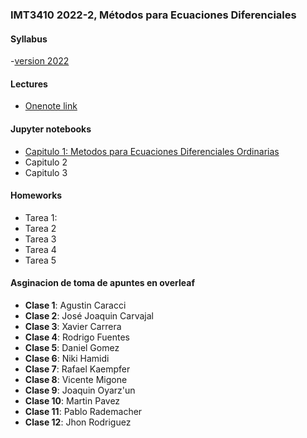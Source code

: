 ### IMT3410 2022-2, Métodos para Ecuaciones Diferenciales 
#### Syllabus 
-[version 2022](https/github.com/ManuelSanchezUribe/ManuelSanchezUribe.github.io/blob/main/IMT3410/IMT3410syllabus-2)

#### Lectures
- [Onenote link](https://1drv.ms/u/s!AgSI5B3Y5o1ukh_uq4WGP23w8ZV2)

#### Jupyter notebooks
- [Capitulo 1: Metodos para Ecuaciones Diferenciales Ordinarias](https://github.com/ManuelSanchezUribe/ManuelSanchezUribe.github.io/blob/main/IMT3410/Capitulo1.ipynb)
- Capitulo 2
- Capitulo 3

#### Homeworks
- Tarea 1:
- Tarea 2
- Tarea 3
- Tarea 4
- Tarea 5

#### Asginacion de toma de apuntes en overleaf
- **Clase 1**: Agustin Caracci
- **Clase 2**: José Joaquin Carvajal
- **Clase 3**: Xavier Carrera
- **Clase 4**: Rodrigo Fuentes
- **Clase 5**: Daniel Gomez 
- **Clase 6**: Niki Hamidi
- **Clase 7**: Rafael Kaempfer
- **Clase 8**: Vicente Migone
- **Clase 9**: Joaquin Oyarz\'un
- **Clase 10**: Martin Pavez
- **Clase 11**: Pablo Rademacher
- **Clase 12**: Jhon Rodriguez
